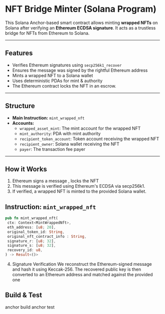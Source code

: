 #  NFT Bridge Minter (Solana Program)

This Solana Anchor-based smart contract allows minting **wrapped NFTs** on Solana after verifying an **Ethereum ECDSA signature**. It acts as a trustless bridge for NFTs from Ethereum to Solana.

---

##  Features

-  Verifies Ethereum signatures using `secp256k1_recover`
-  Ensures the message was signed by the rightful Ethereum address
-  Mints a wrapped NFT to a Solana wallet
-  Uses deterministic PDAs for mint & authority
-  The Ethereum contract locks the NFT in an escrow.

---

##  Structure

- **Main Instruction:** `mint_wrapped_nft`
- **Accounts:**
  - `wrapped_asset_mint`: The mint account for the wrapped NFT
  - `mint_authority`: PDA with mint authority
  - `recipient_token_account`: Token account receiving the wrapped NFT
  - `recipient_owner`: Solana wallet receiving the NFT
  - `payer`: The transaction fee payer

---

##  How it Works

1. Ethereum signs a message , locks the NFT
2. This message is verified using Ethereum's ECDSA via secp256k1.
3. If verified, a wrapped NFT is minted to the provided Solana wallet.

##  Instruction: `mint_wrapped_nft`

```rust
pub fn mint_wrapped_nft(
 ctx: Context<MintWrappedNft>,
 eth_address: [u8; 20],
 original_token_id: String,
 original_nft_contract_info : String, 
 signature_r: [u8; 32],
 signature_s: [u8; 32],
 recovery_id: u8,
) -> Result<()>
```

4. Signature Verification
We reconstruct the Ethereum-signed message and hash it using Keccak-256. The recovered public key is then converted to an Ethereum address and matched against the provided one


## Build & Test
anchor build
anchor test
